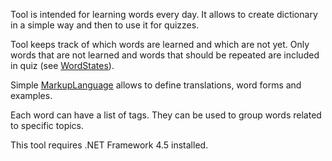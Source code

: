 Tool is intended for learning words every day. It allows to create dictionary in a simple way and then to use it for quizzes.

Tool keeps track of which words are learned and which are not yet. Only words that are not learned and words that should be repeated are included in quiz (see [WordStates](WordStates.md)).

Simple [MarkupLanguage](MarkupLanguage.md) allows to define translations, word forms and examples.

Each word can have a list of tags. They can be used to group words related to specific topics.

This tool requires .NET Framework 4.5 installed.